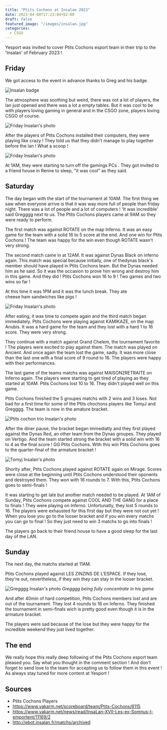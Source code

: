 ```yaml
---
title: "Ptits Cochons at Insalan 2023"
date: 2023-04-08T17:23:04+02:00
draft: false
featured_image: "/images/insalan.jpg"
categories:
  - CSGO
---
```


Yesport was invited to cover Ptits Cochons esport team in their trip to the 'Insalan' of February 2023 !

## Friday

We got access to the event in advance thanks to Greg and his badge.

![Insalan badge](/yesport/images/insalan-pass.jpg)

The atmosphere was soothing but weird, there was not a lot of players, the lan just opened and there was a lot a empty tables. But it was cool to be with players loving gaming in general and in the CSGO zone, players loving CSGO of course.

![Friday Insalan's photo](/yesport/images/insalan-friday.jpg)

After the players of Ptits Cochons installed their computers, they were playing like crazy ! They told us that they didn't manage to play together before the lan ! What a scoop !

![Friday Insalan's photo](/yesport/images/Ptits-cochons.jpg)

At 1AM, they were starting to turn off the gamings PCs . They got invited to a friend house in Renne to sleep, "it was cool" as they said.

## Saturday

The day began with the start of the tournament at 10AM.
The first thing we saw when everyone arrive is that it was way more full of people than friday night. There was a lot of people and a lot of computers !
'It was incredible' said Gregggg next to us.
The Ptits Cochons players came at 9AM so they were ready to perform.

The first match was against ROTATE on the map Inferno. It was an easy game for the team with a solid 16 to 5 score at the end. And one win for Ptits Cochons !
The team was happy for the win even though ROTATE wasn't very strong.

The second match came in at 12AM. It was against Dynas Black on inferno again. This match was special because initially, one of thedynas black's member should have played in Ptits Cochons team. But the Dynas needed him as he said. So it was the occasion to prove him wrong and destroy him in this game. And they did ! Ptits Cochons won 16 to 9 !
Two games and two wins so far !

At this time it was 1PM and it was the lunch break. They ate  
cheese ham sandwiches like pigs !

![Friday Insalan's photo](/yesport/images/insalan.jpg)

After eating, it was time to compete again and the third match began immediately. Ptits Cochons were playing against KAMIKAZE, on the map Anubis. It was a hard game for the team and they lost with a hard 1 to 16 score. They were very strong.

They continue with a match against Grand Chelem, the tournament favorite ! The players were excited to play against them. The match was played on Ancient. And once again the team lost the game, sadly. It was more close than the last one with a final score of 9 round to 16. The players were happy with their performances.

The last game of the teams matchs was against MAISON2RETRAITE on Inferno again. The players were starting to get tired of playing as they started at 10AM. Ptits Cochons lost 10 to 16. They didn't played well on this game.

Ptits Cochons finished the 5 groupes matchs with 2 wins and 3 loses. Not bad for a first time for some of the Ptits chochons players like TomyJ and Gregggg.
The team is now in the amature bracket.

![Ptits cochon trio Insalan's photo](/yesport/images/insalan-trio.jpg)

After the diner pause, the bracket began immediatly and they first played against the Dynas Red, an other team from the Dynas groupes. They played on Vertigo. And the team started strong the bracket with a solid win with 16 to 4 as the final score ! GG Ptits Cochons.
With this win Ptits Cochons goes to the quarter-final of the armature bracket !

![Tomyj Insalan's photo](/yesport/images/insalan-tomyj.jpg)

Shorlty after, Ptits Cochons played against ROTATE again on Mirage. Scores were close at the beginning until Ptits Cochons understood their oponents and destroyed them. They won with 16 rounds to 7.
With this, Ptits Cochons goes to semi-finals !

It was starting to get late but another match needed to be played. At 1AM of Sunday, Ptits Cochons compete against COOL AND THE GANG for a place to finals ! They were playing on Inferno. Unfortunatly, they lost 5 rounds to 16.
The players were exhausted for this first day but they were not out yet !
When you lose you go to the looser bracket and if you win every matchs you can go to final ! So they just need to win 3 matchs to go into finals !

The players go back to their friend house to have a good sleep for the last day of the LAN.

## Sunday

The next day, the matchs started at 11AM.

Ptits Cochons played against LES ZINZINS DE L'ESPACE. If they lose, they're out, nevertheless, if they win they can stay in the looser bracket.

![Gregggg Insalan's photo](/yesport/images/insalan-gregggg.jpg)
_Gregggg being fully concentrate in his game_

And after 40min of hard competition, Ptits Cochons members lost and are out of the tournament. They lost 4 rounds to 16 on Inferno.
They finished the tournament in semi-finals wich is pretty good even though it is in the armature bracket.

The players were sad because of the lose but they were happy for the incredible weekend they just lived together.

## The end

We really hope this really deep following of the Ptits Cochons esport team pleased you. Say what you thought in the comment section ! And don't forget to send love to the team for accepting us to follow them in this event !
As always stay tuned for more content at Yesport !

## Sources

- Ptits Cochons Players
- https://www.vakarm.net/scoreboard/team/Ptits-Cochons/6115
- https://www.vakarm.net/news/read/InsaLan-XVII-Les-ex-Somnus-l-emportent/11169/2
- http://ebot.insalan.fr/matchs/archived
